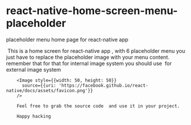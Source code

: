 # react-native-home-screen-menu-placeholder
placeholder menu home page for react-native app

<image src="" />
This is a home screen for react-native app , with 6 placeholder menu you just have to replace the placeholder image with your menu content.
remember that for that for internal image system you should use
<Image source={require('/react-native/img/favicon.png')}
        /> for external image system 
        
        <Image style={{width: 50, height: 50}}
          source={{uri: 'https://facebook.github.io/react-native/docs/assets/favicon.png'}}
        />
        
        Feel free to grab the source code  and use it in your project.
        
        Happy hacking
